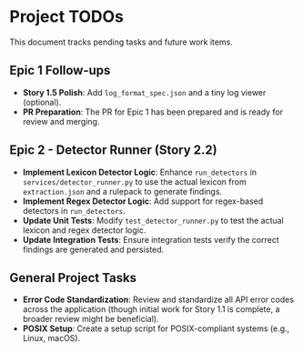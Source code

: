 # Project TODOs

This document tracks pending tasks and future work items.

## Epic 1 Follow-ups

-   **Story 1.5 Polish**: Add `log_format_spec.json` and a tiny log viewer (optional).
-   **PR Preparation**: The PR for Epic 1 has been prepared and is ready for review and merging.

## Epic 2 - Detector Runner (Story 2.2)

-   **Implement Lexicon Detector Logic**: Enhance `run_detectors` in `services/detector_runner.py` to use the actual lexicon from `extraction.json` and a rulepack to generate findings.
-   **Implement Regex Detector Logic**: Add support for regex-based detectors in `run_detectors`.
-   **Update Unit Tests**: Modify `test_detector_runner.py` to test the actual lexicon and regex detector logic.
-   **Update Integration Tests**: Ensure integration tests verify the correct findings are generated and persisted.

## General Project Tasks

-   **Error Code Standardization**: Review and standardize all API error codes across the application (though initial work for Story 1.1 is complete, a broader review might be beneficial).
-   **POSIX Setup**: Create a setup script for POSIX-compliant systems (e.g., Linux, macOS).
